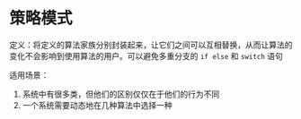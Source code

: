 # 策略模式

定义：将定义的算法家族分别封装起来，让它们之间可以互相替换，从而让算法的变化不会影响到使用算法的用户。可以避免多重分支的 `if else` 和 `switch` 语句

适用场景：

1. 系统中有很多类，但他们的区别仅仅在于他们的行为不同
2. 一个系统需要动态地在几种算法中选择一种

